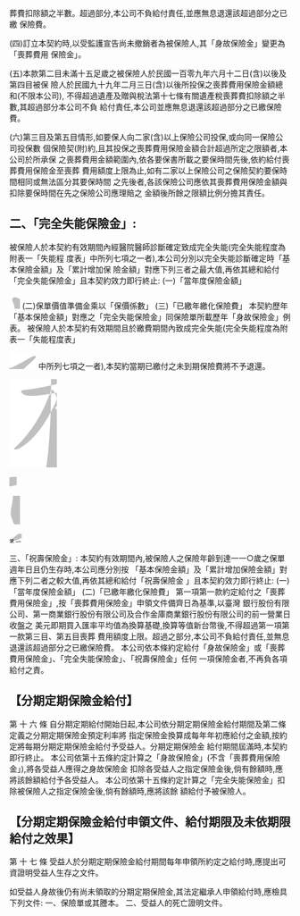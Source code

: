 葬費扣除額之半數。超過部分,本公司不負給付責任,並應無息退還該超過部分之已繳 保險費。

(四)訂立本契約時,以受監護宣告尚未撤銷者為被保險人,其「身故保險金」變更為「喪葬費用 保險金」。

(五)本款第二目未滿十五足歲之被保險人於民國一百零九年六月十二日(含)以後及第四目被保 險人於民國九十九年二月三日(含)以後所投保之喪葬費用保險金額總和(不限本公司), 不得超過遺產及贈與稅法第十七條有關遺產稅喪葬費扣除額之半數,其超過部分本公司不負 給付責任,本公司並應無息退還該超過部分之已繳保險費。

(六)第三目及第五目情形,如要保人向二家(含)以上保險公司投保,或向同一保險公司投保數 個保險契(附)約,且其投保之喪葬費用保險金額合計超過所定之限額者,本公司於所承保 之喪葬費用金額範圍內,依各要保書所載之要保時間先後,依約給付喪葬費用保險金至喪葬 費用額度上限為止,如有二家以上保險公司之保險契約要保時間相同或無法區分其要保時間 之先後者,各該保險公司應依其喪葬費用保險金額與扣除要保時間在先之保險公司應理賠之 金額後所餘之限額比例分擔其責任。

## 二、「完全失能保險金」:

被保險人於本契約有效期間內經醫院醫師診斷確定致成完全失能(完全失能程度為附表一「失能程 度表」中所列七項之一者),本公司分別以完全失能診斷確定時「基本保險金額」及「累計增加保 險金額」對應下列三者之最大值,再依其總和給付「完全失能保險金」且本契約效力即行終止: (一)「當年度保險金額」

![0_image_0.png](0_image_0.png) (二)保單價值準備金乘以「保價係數」 (三)「已繳年繳化保險費」 本契約歷年「基本保險金額」對應之「完全失能保險金」同保險單所載歷年「身故保險金」例表。 被保險人於本契約有效期間且於繳費期間內致成完全失能(完全失能程度為附表一「失能程度表」

![0_image_3.png](0_image_3.png) 中所列七項之一者),本契約當期已繳付之未到期保險費將不予退還。

![0_image_1.png](0_image_1.png)

![0_image_2.png](0_image_2.png)

![0_image_4.png](0_image_4.png)

![0_image_5.png](0_image_5.png)

三、「祝壽保險金」:
本契約有效期間內,被保險人之保險年齡到達一一○歲之保單週年日且仍生存時,本公司應分別按 「基本保險金額」及「累計增加保險金額」對應下列二者之較大值,再依其總和給付「祝壽保險金 」且本契約效力即行終止: (一)「當年度保險金額」 (二)「已繳年繳化保險費」
第一項第一款約定給付之「喪葬費用保險金」,按「喪葬費用保險金」申領文件備齊日為基準,以臺灣 銀行股份有限公司、第一商業銀行股份有限公司及合作金庫商業銀行股份有限公司的前一營業日收盤之 美元即期買入匯率平均值為換算基礎,換算等值新台幣後,不得超過第一項第一款第三目、第五目喪葬 費用額度上限。超過之部分,本公司不負給付責任,並無息退還該超過部分之已繳保險費。 本公司依本條約定給付「身故保險金」或「喪葬費用保險金」、「完全失能保險金」、「祝壽保險金」任何 一項保險金者,不再負各項給付之責。

## 【分期定期保險金給付】

第 十 六 條 自分期定期給付開始日起,本公司依分期定期保險金給付期間及第二條定義之分期定期保險金預定利率將 指定保險金換算成每年年初應給付之金額,按約定將每期分期定期保險金給付予受益人。分期定期保險金 給付期間屆滿時,本契約即行終止。 本公司依第十五條約定計算之「身故保險金」(不含「喪葬費用保險金」),將各受益人應得之身故保險金 扣除各受益人之指定保險金後,倘有餘額時,應將該餘額給付予各受益人。 本公司依第十五條約定計算之「完全失能保險金」扣除被保險人之指定保險金後,倘有餘額時,應將該餘 額給付予被保險人。

## 【分期定期保險金給付申領文件、給付期限及未依期限給付之效果】

第 十 七 條 受益人於分期定期保險金給付期間每年申領所約定之給付時,應提出可資證明受益人生存之文件。

如受益人身故後仍有尚未領取的分期定期保險金,其法定繼承人申領給付時,應檢具下列文件: 一、保險單或其謄本。 二、受益人的死亡證明文件。
